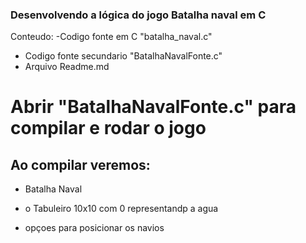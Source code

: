  ### Desenvolvendo a lógica do jogo Batalha naval em C

Conteudo:
-Codigo fonte em C "batalha_naval.c"
- Codigo fonte secundario "BatalhaNavalFonte.c"
- Arquivo Readme.md

# Abrir "BatalhaNavalFonte.c" para compilar e rodar o jogo
## Ao compilar veremos:
 
 - Batalha Naval

 - o Tabuleiro 10x10 com 0 representandp a agua
 - opçoes para posicionar os navios
 